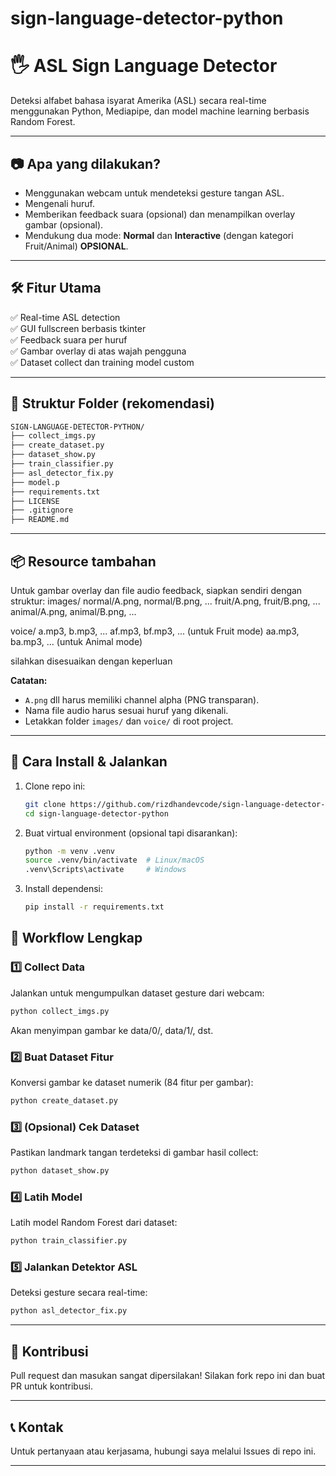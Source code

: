 # sign-language-detector-python
# 🖐️ ASL Sign Language Detector

Deteksi alfabet bahasa isyarat Amerika (ASL) secara real-time menggunakan Python, Mediapipe, dan model machine learning berbasis Random Forest.

---

## 📷 Apa yang dilakukan?
- Menggunakan webcam untuk mendeteksi gesture tangan ASL.
- Mengenali huruf.
- Memberikan feedback suara (opsional) dan menampilkan overlay gambar (opsional).
- Mendukung dua mode: **Normal** dan **Interactive** (dengan kategori Fruit/Animal) **OPSIONAL**.

---

## 🛠️ Fitur Utama
✅ Real-time ASL detection  
✅ GUI fullscreen berbasis tkinter  
✅ Feedback suara per huruf  
✅ Gambar overlay di atas wajah pengguna  
✅ Dataset collect dan training model custom

---

## 📁 Struktur Folder (rekomendasi)
```markdown
SIGN-LANGUAGE-DETECTOR-PYTHON/
├── collect_imgs.py
├── create_dataset.py
├── dataset_show.py
├── train_classifier.py
├── asl_detector_fix.py
├── model.p
├── requirements.txt
├── LICENSE
├── .gitignore
├── README.md
```

---

## 📦 Resource tambahan
Untuk gambar overlay dan file audio feedback, siapkan sendiri dengan struktur:
images/
normal/A.png, normal/B.png, ...
fruit/A.png, fruit/B.png, ...
animal/A.png, animal/B.png, ...

voice/
a.mp3, b.mp3, ...
af.mp3, bf.mp3, ... (untuk Fruit mode)
aa.mp3, ba.mp3, ... (untuk Animal mode)

silahkan disesuaikan dengan keperluan

**Catatan:**  
- `A.png` dll harus memiliki channel alpha (PNG transparan).
- Nama file audio harus sesuai huruf yang dikenali.
- Letakkan folder `images/` dan `voice/` di root project.

---

## 🚀 Cara Install & Jalankan
1. Clone repo ini:
   ```bash
   git clone https://github.com/rizdhandevcode/sign-language-detector-python.git
   cd sign-language-detector-python
2. Buat virtual environment (opsional tapi disarankan):
   ```bash
   python -m venv .venv
   source .venv/bin/activate  # Linux/macOS
   .venv\Scripts\activate     # Windows
3. Install dependensi:
   ```bash
   pip install -r requirements.txt

## 🚀 Workflow Lengkap

### 1️⃣ Collect Data
Jalankan untuk mengumpulkan dataset gesture dari webcam:
```bash
python collect_imgs.py
```

Akan menyimpan gambar ke data/0/, data/1/, dst.

### 2️⃣ Buat Dataset Fitur
Konversi gambar ke dataset numerik (84 fitur per gambar):
```bash
python create_dataset.py
```

### 3️⃣ (Opsional) Cek Dataset
Pastikan landmark tangan terdeteksi di gambar hasil collect:
```bash
python dataset_show.py
```

### 4️⃣ Latih Model
Latih model Random Forest dari dataset:
```bash
python train_classifier.py
```

### 5️⃣ Jalankan Detektor ASL
Deteksi gesture secara real-time:
```bash
python asl_detector_fix.py
```

---

## 🙏 Kontribusi
Pull request dan masukan sangat dipersilakan! Silakan fork repo ini dan buat PR untuk kontribusi.

---

## 📞 Kontak
Untuk pertanyaan atau kerjasama, hubungi saya melalui Issues di repo ini.

---
